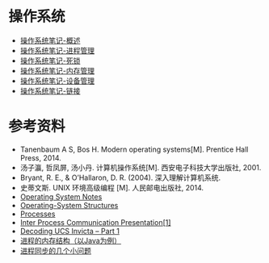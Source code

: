 # 操作系统

- [操作系统笔记-概述](操作系统-概述)
- [操作系统笔记-进程管理](操作系统-进程管理)
- [操作系统笔记-死锁](操作系统-死锁)
- [操作系统笔记-内存管理](操作系统-内存管理)
- [操作系统笔记-设备管理](操作系统-设备管理)
- [操作系统笔记-链接](操作系统-链接)

# 参考资料

- Tanenbaum A S, Bos H. Modern operating systems[M]. Prentice Hall Press, 2014.
- 汤子瀛, 哲凤屏, 汤小丹. 计算机操作系统[M]. 西安电子科技大学出版社, 2001.
- Bryant, R. E., & O’Hallaron, D. R. (2004). 深入理解计算机系统.
- 史蒂文斯. UNIX 环境高级编程 [M]. 人民邮电出版社, 2014.
- [Operating System Notes](https://applied-programming.github.io/Operating-Systems-Notes/)
- [Operating-System Structures](https://www.cs.uic.edu/\~jbell/CourseNotes/OperatingSystems/2_Structures.html)
- [Processes](http://cse.csusb.edu/tongyu/courses/cs460/notes/process.php)
- [Inter Process Communication Presentation[1]](https://www.slideshare.net/rkolahalam/inter-process-communication-presentation1)
- [Decoding UCS Invicta – Part 1](https://blogs.cisco.com/datacenter/decoding-ucs-invicta-part-1)
- [进程的内存结构（以Java为例）](https://fengyuanblog.github.io/2019/09/27/%E8%BF%9B%E7%A8%8B%E7%9A%84%E5%86%85%E5%AD%98%E7%BB%93%E6%9E%84(%E4%BB%A5Java%E4%B8%BA%E4%BE%8B)/)
- [进程同步的几个小问题](https://higuoxing.com/archives/process-sync/)